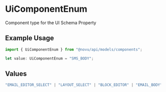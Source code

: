 # UiComponentEnum

Component type for the UI Schema Property

## Example Usage

```typescript
import { UiComponentEnum } from "@novu/api/models/components";

let value: UiComponentEnum = "SMS_BODY";
```

## Values

```typescript
"EMAIL_EDITOR_SELECT" | "LAYOUT_SELECT" | "BLOCK_EDITOR" | "EMAIL_BODY" | "TEXT_FULL_LINE" | "TEXT_INLINE_LABEL" | "IN_APP_BODY" | "IN_APP_AVATAR" | "IN_APP_PRIMARY_SUBJECT" | "IN_APP_BUTTON_DROPDOWN" | "IN_APP_DISABLE_SANITIZATION_SWITCH" | "DISABLE_SANITIZATION_SWITCH" | "URL_TEXT_BOX" | "DIGEST_AMOUNT" | "DIGEST_UNIT" | "DIGEST_KEY" | "DIGEST_CRON" | "DELAY_TYPE" | "DELAY_AMOUNT" | "DELAY_UNIT" | "SMS_BODY" | "CHAT_BODY" | "PUSH_BODY" | "PUSH_SUBJECT" | "QUERY_EDITOR" | "DATA" | "LAYOUT_EMAIL"
```